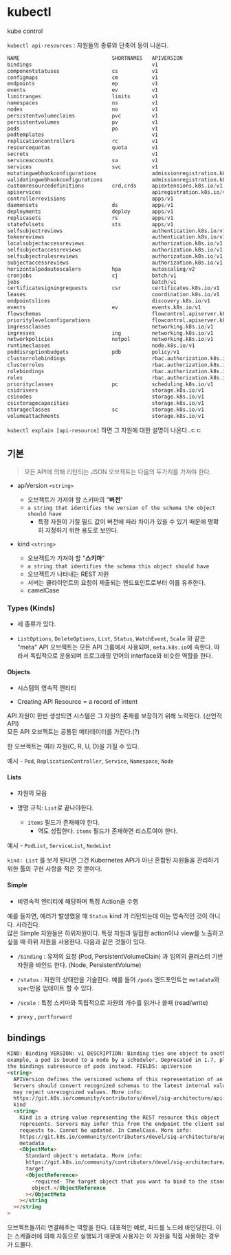 # kubectl

kube control

`kubectl api-resources` : 자원들의 종류와 단축어 등이 나온다.

```r
NAME                              SHORTNAMES   APIVERSION                        NAMESPACED   KIND
bindings                                       v1                                true         Binding
componentstatuses                 cs           v1                                false        ComponentStatus
configmaps                        cm           v1                                true         ConfigMap
endpoints                         ep           v1                                true         Endpoints
events                            ev           v1                                true         Event
limitranges                       limits       v1                                true         LimitRange
namespaces                        ns           v1                                false        Namespace
nodes                             no           v1                                false        Node
persistentvolumeclaims            pvc          v1                                true         PersistentVolumeClaim
persistentvolumes                 pv           v1                                false        PersistentVolume
pods                              po           v1                                true         Pod
podtemplates                                   v1                                true         PodTemplate
replicationcontrollers            rc           v1                                true         ReplicationController
resourcequotas                    quota        v1                                true         ResourceQuota
secrets                                        v1                                true         Secret
serviceaccounts                   sa           v1                                true         ServiceAccount
services                          svc          v1                                true         Service
mutatingwebhookconfigurations                  admissionregistration.k8s.io/v1   false        MutatingWebhookConfiguration
validatingwebhookconfigurations                admissionregistration.k8s.io/v1   false        ValidatingWebhookConfiguration
customresourcedefinitions         crd,crds     apiextensions.k8s.io/v1           false        CustomResourceDefinition
apiservices                                    apiregistration.k8s.io/v1         false        APIService
controllerrevisions                            apps/v1                           true         ControllerRevision
daemonsets                        ds           apps/v1                           true         DaemonSet
deployments                       deploy       apps/v1                           true         Deployment
replicasets                       rs           apps/v1                           true         ReplicaSet
statefulsets                      sts          apps/v1                           true         StatefulSet
selfsubjectreviews                             authentication.k8s.io/v1          false        SelfSubjectReview
tokenreviews                                   authentication.k8s.io/v1          false        TokenReview
localsubjectaccessreviews                      authorization.k8s.io/v1           true         LocalSubjectAccessReview
selfsubjectaccessreviews                       authorization.k8s.io/v1           false        SelfSubjectAccessReview
selfsubjectrulesreviews                        authorization.k8s.io/v1           false        SelfSubjectRulesReview
subjectaccessreviews                           authorization.k8s.io/v1           false        SubjectAccessReview
horizontalpodautoscalers          hpa          autoscaling/v2                    true         HorizontalPodAutoscaler
cronjobs                          cj           batch/v1                          true         CronJob
jobs                                           batch/v1                          true         Job
certificatesigningrequests        csr          certificates.k8s.io/v1            false        CertificateSigningRequest
leases                                         coordination.k8s.io/v1            true         Lease
endpointslices                                 discovery.k8s.io/v1               true         EndpointSlice
events                            ev           events.k8s.io/v1                  true         Event
flowschemas                                    flowcontrol.apiserver.k8s.io/v1   false        FlowSchema
prioritylevelconfigurations                    flowcontrol.apiserver.k8s.io/v1   false        PriorityLevelConfiguration
ingressclasses                                 networking.k8s.io/v1              false        IngressClass
ingresses                         ing          networking.k8s.io/v1              true         Ingress
networkpolicies                   netpol       networking.k8s.io/v1              true         NetworkPolicy
runtimeclasses                                 node.k8s.io/v1                    false        RuntimeClass
poddisruptionbudgets              pdb          policy/v1                         true         PodDisruptionBudget
clusterrolebindings                            rbac.authorization.k8s.io/v1      false        ClusterRoleBinding
clusterroles                                   rbac.authorization.k8s.io/v1      false        ClusterRole
rolebindings                                   rbac.authorization.k8s.io/v1      true         RoleBinding
roles                                          rbac.authorization.k8s.io/v1      true         Role
priorityclasses                   pc           scheduling.k8s.io/v1              false        PriorityClass
csidrivers                                     storage.k8s.io/v1                 false        CSIDriver
csinodes                                       storage.k8s.io/v1                 false        CSINode
csistoragecapacities                           storage.k8s.io/v1                 true         CSIStorageCapacity
storageclasses                    sc           storage.k8s.io/v1                 false        StorageClass
volumeattachments                              storage.k8s.io/v1                 false        VolumeAttachment
```

`kubectl explain [api-resource]` 하면 그 자원에 대한 설명이 나온다..ㄷㄷ

## 기본

> 모든 API에 의해 리턴되는 JSON 오브젝트는 다음의 두가지를 가져야 한다.

- apiVersion `<string>`

  - 오브젝트가 가져야 할 스키마의 "**버전**"
  - `a string that identifies the version of the schema the object should have`
    - 특정 자원이 가질 필드 값이 버전에 따라 차이가 있을 수 있기 때문에 명확히 지정하기 위한 용도로 보인다.

- kind `<string>`
  - 오브젝트가 가져야 할 "**스키마**"
  - `a string that identifies the schema this object should have`
  - 오브젝트가 나타내는 REST 자원
  - 서버는 클라이언트의 요청이 제출되는 엔드포인트로부터 이를 유추한다.
  - camelCase

### Types (Kinds)

- 세 종류가 있다.

- `ListOptions`, `DeleteOptions`, `List`, `Status`, `WatchEvent`, `Scale` 와 같은 "meta" API 오브젝트는 모든 API 그룹에서 사용되며, `meta.k8s.io`에 속한다. 따라서 독립적으로 운용되며 프로그래밍 언어의 interface와 비슷한 역할을 한다.

#### Objects

- 시스템의 영속적 엔티티

- Creating API Resource = a record of intent

API 자원이 한번 생성되면 시스템은 그 자원의 존재를 보장하기 위해 노력한다. (선언적 API)  
모든 API 오브젝트는 공통된 메타데이터를 가진다.(?)

한 오브젝트는 여러 자원(C, R, U, D)을 가질 수 있다.

예시 - `Pod`, `ReplicationController`, `Service`, `Namespace`, `Node`

#### Lists

- 자원의 모음

- 명명 규칙: `List`로 끝나야한다.
  - `items` 필드가 존재해야 한다.
    - 역도 성립한다. `items` 필드가 존재하면 리스트여야 한다.

예시 - `PodList`, `ServiceList`, `NodeList`

`kind: List` 를 보게 된다면 그건 Kubernetes API가 아닌 혼합된 자원들을 관리하기 위한 툴의 구현 사항을 적은 것 뿐이다.

#### Simple

- 비영속적 엔티티에 해당하며 특정 Action을 수행

예를 들자면, 에러가 발생했을 때 `Status` kind 가 리턴되는데 이는 영속적인 것이 아니다. 사라진다.  
많은 Simple 자원들은 하위자원이다. 특정 자원과 밀접한 action이나 view를 노출하고 싶을 때 하위 자원을 사용한다. 다음과 같은 것들이 있다.

- `/binding` : 유저의 요청 (Pod, PersistentVolumeClain) 과 임의의 클러스터 기반 자원을 바인드 한다. (Node, PersistentVolume)

- `/status` : 자원의 상태만을 기술한다. 예를 들어 `/pods` 엔드포인트는 `metadata`와 `spec`만을 업데이트 할 수 있다.

- `/scale` : 특정 스키마와 독립적으로 자원의 개수를 읽거나 쓸때 (read/write)

- `proxy` , `portforward`

## bindings

```html
KIND: Binding VERSION: v1 DESCRIPTION: Binding ties one object to another; for
example, a pod is bound to a node by a scheduler. Deprecated in 1.7, please use
the bindings subresource of pods instead. FIELDS: apiVersion
<string>
  APIVersion defines the versioned schema of this representation of an object.
  Servers should convert recognized schemas to the latest internal value, and
  may reject unrecognized values. More info:
  https://git.k8s.io/community/contributors/devel/sig-architecture/api-conventions.md#resources
  kind
  <string>
    Kind is a string value representing the REST resource this object
    represents. Servers may infer this from the endpoint the client submits
    requests to. Cannot be updated. In CamelCase. More info:
    https://git.k8s.io/community/contributors/devel/sig-architecture/api-conventions.md#types-kinds
    metadata
    <ObjectMeta>
      Standard object's metadata. More info:
      https://git.k8s.io/community/contributors/devel/sig-architecture/api-conventions.md#metadata
      target
      <ObjectReference>
        -required- The target object that you want to bind to the standard
        object.</ObjectReference
      ></ObjectMeta
    ></string
  ></string
>
```

오브젝트들끼리 연결해주는 역할을 한다. 대표적인 예로, 파드를 노드에 바인딩한다. 이는 스케쥴러에 의해 자동으로 실행되기 때문에 사용자는 이 자원을 직접 사용하는 경우가 드물다.
